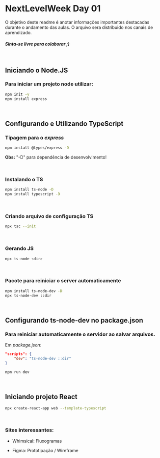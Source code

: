 # NextLevelWeek Day 01
O objetivo deste readme é anotar informações importantes destacadas durante o andamento das aulas. O arquivo sera distribuido nos canais de aprendizado.

#### *Sinta-se livre para colaborar ;)*
<br/>

## Iniciando o **Node.JS**
### Para iniciar um projeto node utilizar:
```bash
npm init -y
npm install express
```
<br/>

## Configurando e Utilizando **TypeScript**
### Tipagem para o *express*
```bash
npm install @types/express -D
```

**Obs:** "-D" para dependência de desenvolvimento! 

<br/>

### Instalando o TS
```bash
npm install ts-node -D
npm install typescript -D
```

<br/>

### Criando arquivo de configuração TS
```bash
npx tsc --init
```
<br/>

### Gerando JS
```bash
npx ts-node <dir>
```
<br/>

### Pacote para reiniciar o server automaticamente
```bash
npm install ts-node-dev -D
npx ts-node-dev ::dir
```
<br/>

## Configurando **ts-node-dev** no package.json
### Para reiniciar automaticamente o servidor ao salvar arquivos. 
Em *package.json*:
```json
"scripts": {
    "dev": "ts-node-dev ::dir"
}
```
```bash
npm run dev
```

<br/>

## Iniciando projeto React
```bash
npx create-react-app web --template-typescript
```

<br/>

### Sites interessantes:
- Whimsical: Fluxogramas

- Figma: Prototipação / Wireframe
